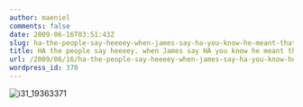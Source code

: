 ```yaml
---
author: maeniel
comments: false
date: 2009-06-16T03:51:43Z
slug: ha-the-people-say-heeeey-when-james-say-ha-you-know-he-meant-that-shit
title: HA the people say heeeey. when James say HA you know he meant that shit.
url: /2009/06/16/ha-the-people-say-heeeey-when-james-say-ha-you-know-he-meant-that-shit/
wordpress_id: 370
---
```


![i31_19363371](https://maeniel.files.wordpress.com/2009/06/i31_19363371.jpg)
